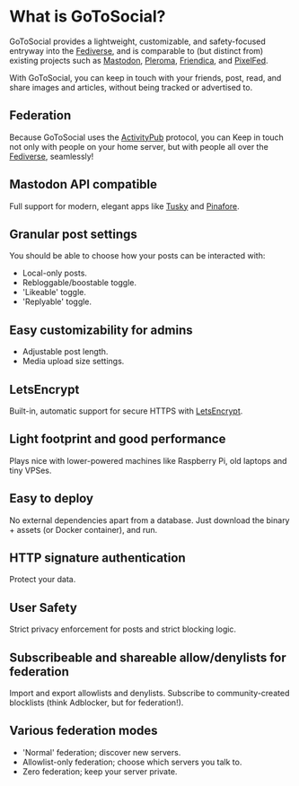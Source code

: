 # What is GoToSocial?

GoToSocial provides a lightweight, customizable, and safety-focused entryway into the [Fediverse](https://en.wikipedia.org/wiki/Fediverse), and is comparable to (but distinct from) existing projects such as [Mastodon](https://joinmastodon.org/), [Pleroma](https://pleroma.social/), [Friendica](https://friendica.net), and [PixelFed](https://pixelfed.org/).

With GoToSocial, you can keep in touch with your friends, post, read, and share images and articles, without being tracked or advertised to.

## Federation

Because GoToSocial uses the [ActivityPub](https://activitypub.rocks/) protocol, you can Keep in touch not only with people on your home server, but with people all over the [Fediverse](https://en.wikipedia.org/wiki/Fediverse), seamlessly!

## Mastodon API compatible

Full support for modern, elegant apps like [Tusky](https://tusky.app/) and [Pinafore](https://pinafore.social/).

## Granular post settings

You should be able to choose how your posts can be interacted with:

* Local-only posts.
* Rebloggable/boostable toggle.
* 'Likeable' toggle.
* 'Replyable' toggle.

## Easy customizability for admins

* Adjustable post length.
* Media upload size settings.

## LetsEncrypt

 Built-in, automatic support for secure HTTPS with [LetsEncrypt](https://letsencrypt.org/).

## Light footprint and good performance

Plays nice with lower-powered machines like Raspberry Pi, old laptops and tiny VPSes.

## Easy to deploy

No external dependencies apart from a database. Just download the binary + assets (or Docker container), and run.

## HTTP signature authentication

Protect your data.

## User Safety

Strict privacy enforcement for posts and strict blocking logic.

## Subscribeable and shareable allow/denylists for federation

Import and export allowlists and denylists. Subscribe to community-created blocklists (think Adblocker, but for federation!).

## Various federation modes

* 'Normal' federation; discover new servers.
* Allowlist-only federation; choose which servers you talk to.
* Zero federation; keep your server private.
